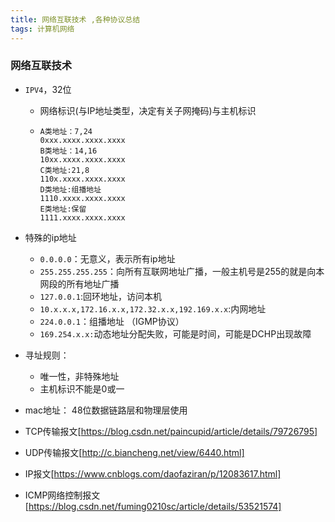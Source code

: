 ```yaml
---
title: 网络互联技术 ,各种协议总结
tags: 计算机网络
---
```

### 网络互联技术

* `IPV4`，32位

  * 网络标识(与IP地址类型，决定有关子网掩码)与主机标识

  * ```
    A类地址：7,24
    0xxx.xxxx.xxxx.xxxx
    B类地址：14,16
    10xx.xxxx.xxxx.xxxx
    C类地址:21,8
    110x.xxxx.xxxx.xxxx
    D类地址:组播地址
    1110.xxxx.xxxx.xxxx
    E类地址:保留
    1111.xxxx.xxxx.xxxx
    ```

* 特殊的ip地址

  * `0.0.0.0`：无意义，表示所有ip地址
  * `255.255.255.255`：向所有互联网地址广播，一般主机号是255的就是向本网段的所有地址广播
  * `127.0.0.1`:回环地址，访问本机
  * `10.x.x.x,172.16.x.x,172.32.x.x,192.169.x.x`:内网地址
  * `224.0.0.1`：组播地址 （IGMP协议）
  * `169.254.x.x:`动态地址分配失败，可能是时间，可能是DCHP出现故障

* 寻址规则：

  * 唯一性，非特殊地址
  * 主机标识不能是0或一

* mac地址： 48位数据链路层和物理层使用

* TCP传输报文[https://blog.csdn.net/paincupid/article/details/79726795]

* UDP传输报文[http://c.biancheng.net/view/6440.html]

* IP报文[https://www.cnblogs.com/daofaziran/p/12083617.html]

* ICMP网络控制报文[https://blog.csdn.net/fuming0210sc/article/details/53521574]